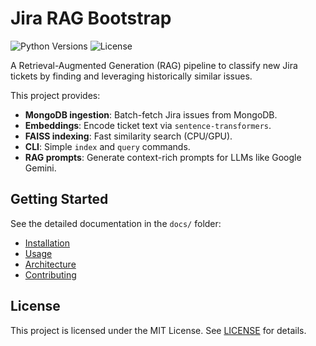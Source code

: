 # Jira RAG Bootstrap

![Python Versions](https://img.shields.io/badge/python-3.8%2B-blue) ![License](https://img.shields.io/badge/license-MIT-green)

A Retrieval-Augmented Generation (RAG) pipeline to classify new Jira tickets by finding and leveraging historically similar issues.

This project provides:

- **MongoDB ingestion**: Batch-fetch Jira issues from MongoDB.
- **Embeddings**: Encode ticket text via `sentence-transformers`.
- **FAISS indexing**: Fast similarity search (CPU/GPU).
- **CLI**: Simple `index` and `query` commands.
- **RAG prompts**: Generate context-rich prompts for LLMs like Google Gemini.

## Getting Started

See the detailed documentation in the `docs/` folder:

- [Installation](docs/INSTALL.md)
- [Usage](docs/USAGE.md)
- [Architecture](docs/ARCHITECTURE.md)
- [Contributing](docs/CONTRIBUTING.md)

## License

This project is licensed under the MIT License. See [LICENSE](LICENSE) for details.

